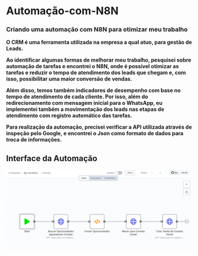 # Automação-com-N8N
### Criando uma automação com N8N para otimizar meu trabalho

**O CRM é uma ferramenta utilizada na empresa a qual atuo, para gestão de Leads.**   

**Ao identificar algumas formas de melhorar meu trabalho, pesquisei sobre automação de tarefas e encontrei o N8N, onde é possível otimizar as tarefas e reduzir o tempo de atendimento dos leads que chegam e, com isso, possibilitar uma maior conversão de vendas.**    

**Além disso, temos também indicadores de desempenho com base no tempo de atendimento de cada cliente. Por isso, além do redirecionamento com mensagem inícial para o WhatsApp, eu implementei também a movimentação dos leads nas etapas de atendimento com registro automático das tarefas.**   

**Para realização da automação, precisei verificar a API utilizada através de inspeção pelo Google, e encontrei o Json como formato de dados para troca de informações.**  

## Interface da Automação

![N8N](/img/Layout.png)
